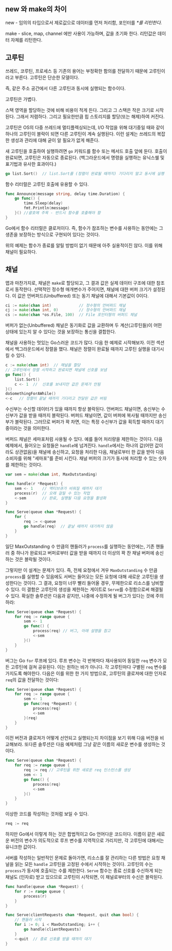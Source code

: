 ## new 와 make의 차이 

new - 임의의 타입으로서 제로값으로 데이터를 먼저 처리함, 포인터를 *\*를 리턴한다.*

make - slice, map, channel 에만 사용이 가능하며, 값을 초기화 한다. 리턴값은 데이터 자체를 리턴한다.



## 고루틴

쓰레드, 코루틴, 프로세스 등 기존의 용어는 부정확한 함의를 전달하기 때문에 고루틴이라고 부른다. 고루틴은 단순한 모델이다. 

즉, 같은 주소 공간에서 다른 고루틴과 동시에 실행되는 함수이다. 

고루틴은 가볍다. 

스택 영역을 할당하는 것에 비해 비용이 적게 든다. 그리고 그 스택은 작은 크기로 시작된다. 그래서 저렴하다. 그리고 필요한만큼 힙 스토리지를 할당(또는 해제)하여 커진다.

고루틴은 OS의 다중 쓰레드에 멀티플렉싱되는데, I/O 작업을 위해 대기중일 때와 같이 하나의 고루틴이 블락이 되면 다른 고루틴이 계속 실행된다. 이런 설계는 쓰레드의 복잡한 생성과 관리에 대해 굳이 알 필요가 없게 해준다.

새 고루틴을 호출하여 실행하려면 `go` 키워드를 함수 또는 메서드 호출 앞에 둔다. 호출이 완료되면, 고루틴은 자동으로 종료된다. (백그라운드에서 명령을 실행하는 유닉스쉘 및 표기법과 유사한 효과이다.)

```go
go list.Sort()  // list.Sort를 (정렬이 완료될 때까지) 기다리지 말고 동시에 실행
```

함수 리터럴은 고루틴 호출에 유용할 수 있다.

```go
func Announce(message string, delay time.Duration) {
    go func() {
        time.Sleep(delay)
        fmt.Println(message)
    }() //괄호에 주목 - 반드시 함수를 호출해야 함
}
```

Go에서 함수 리터럴은 클로저이다. 즉, 함수가 참조하는 변수를 사용하는 동안에는 그 생존을 보장하는 방식으로 구현되어 있다는 것이다.

위의 예제는 함수가 종료를 알릴 방법이 없기 때문에 아주 실용적이진 않다. 이를 위해 채널이 필요하다.



## 채널

맵과 마찬가지로, 채널은 `make`로 할당되고, 그 결과 값은 실제 데이터 구조에 대한 참조로서 동작한다. 선택적인 정수형 매개변수가 주어지면, 채널에 대한 버퍼 크기가 설정된다. 이 값은 언버퍼드(Unbuffered) 또는 동기 채널에 대해서 기본값이 0이다.

```go
ci := make(chan int)            // 정수형의 언버퍼드 채널
cj := make(chan int, 0)         // 정수형의 언버퍼드 채널
cs := make(chan *os.File, 100)  // File 포인터형의 버퍼드 채널
```

버퍼가 없는(Unbuffered) 채널은 동기화로 값을 교환하며 두 계산(고루틴들)이 어떤 상태에 있는지 알 수 있다는 것을 보장하는 통신을 결합한다.

채널을 사용하는 멋있는 Go스러운 코드가 많다. 다음 한 예제로 시작해보자. 이전 섹션에서 백그라운드에서 정렬을 했다. 채널은 정렬이 완료될 때까지 고루틴 실행을 대기시킬 수 있다.

```go
c := make(chan int)  // 채널을 할당
// 고루틴에서 정렬 시작하고 완료되면 채널에 신호를 보냄
go func() {
    list.Sort()
    c <- 1  //  신호를 보내지만 값은 문제가 안됨
}()
doSomethingForAWhile()
<-c   // 정렬이 끝날 때까지 기다리고 전달된 값은 버림
```

수신부는 수신할 데이터가 있을 때까지 항상 블락된다. 언버퍼드 채널이면, 송신부는 수신부가 값을 받을 때까지 블락된다. 버퍼드 채널이면, 값이 버퍼에 복사될 때까지만 송신부가 블락된다. 그러므로 버퍼가 꽉 차면, 이는 특정 수신부가 값을 획득할 때까지 대기 중이라는 것을 의미한다.

버퍼드 채널은 세마포처럼 사용될 수 있다. 예를 들어 처리량을 제한하는 것이다. 다음 예제에서, 들어오는 요청들은 `handle`에 넘겨진다. `handle`에서는 하나의 값(어떤 값이라도 상관없음)을 채널에 송신하고, 요청을 처리한 다음, 채널로부터 한 값을 받아 다음 소비자를 위해 "세마포"를 준비 시킨다. 채널 버퍼의 크기가 동시에 처리할 수 있는 숫자를 제한하는 것이다.

```go
var sem = make(chan int, MaxOutstanding)

func handle(r *Request) {
    sem <- 1    // 액티브큐가 비워질 때까지 대기
    process(r)  // 오래 걸릴 수 있는 작업
    <-sem       // 완료, 실행될 다음 요청을 활성화
}

func Serve(queue chan *Request) {
    for {
        req := <-queue
        go handle(req)  // 끝날 때까지 대기하지 않음
    }
}
```


일단 MaxOutstanding 수 만큼의 핸들러가 `process`를 실행하는 동안에는, 기존 핸들러 중 하나가 완료되고 버퍼로부터 값을 받을 때까지 더 이상의 꽉 찬 채널 버퍼에 송신하는 것은 블락될 것이다.


그렇지만 이 설계는 문제가 있다. 즉, 전체 요청에서 겨우 `MaxOutstanding` 수 만큼 `process`를 실행할 수 있음에도 서버는 들어오는 모든 요청에 대해 새로운 고루틴을 생성한다는 것이다. 그 결과, 요청이 너무 빨리 들어올 경우, 무제한으로 리소스를 낭비할 수 있다. 이 결함은 고루틴의 생성을 제한하는 게이트로 `Serve`를 수정함으로써 해결될 수 있다. 확실한 솔루션은 다음과 같지만, 나중에 수정하게 될 버그가 있다는 것에 주의하라:

```go
func Serve(queue chan *Request) {
    for req := range queue {
        sem <- 1
        go func() {
            process(req) // 버그, 아래 설명을 참고
            <-sem
        }()
    }
}
```


버그는 Go `for` 루프에 있다. 루프 변수는 각 반복마다 재사용되어 동일한 `req` 변수가 모든 고루틴에 걸쳐 공유된다. 이는 원하는 바가 아니다. 각 고루틴마다 구별된 `req` 변수를 가지도록 해야한다. 다음은 이를 위한 한 가지 방법으로, 고루틴의 클로져에 대한 인자로 `req`의 값을 전달하는 것이다:

```go
func Serve(queue chan *Request) {
    for req := range queue {
        sem <- 1
        go func(req *Request) {
            process(req)
            <-sem
        }(req)
    }
}
```


이전 버전과 클로져가 어떻게 선언되고 실행되는지 차이점을 보기 위해 다음 버전을 비교해보라. 또다른 솔루션은 다음 예제처럼 그냥 같은 이름의 새로운 변수를 생성하는 것이다.

```go
func Serve(queue chan *Request) {
    for req := range queue {
        req := req // 고루틴을 위한 새로운 req 인스턴스를 생성
        sem <- 1
        go func() {
            process(req)
            <-sem
        }()
    }
}
```

이상한 코드를 작성하는 것처럼 보일 수 있다.

```go
req := req
```


하지만 Go에서 이렇게 하는 것은 합법적이고 Go 언어다운 코드이다. 이름이 같은 새로운 버전의 변수가 의도적으로 루프 변수를 지역적으로 가리지만, 각 고루틴에 대해서는 유니크한 값이다.


서버를 작성하는 일반적인 문제로 돌아가면, 리소스를 잘 관리하는 다른 방법은 요청 채널을 읽는 모든 `handle` 고루틴을 고정된 수에서 시작하는 것이다. 고루틴의 수는 `process`가 동시에 호출되는 수를 제한한다. `Serve` 함수는 종료 신호를 수신하게 되는 채널도 (인자로) 받고 있으므로 고루틴이 시작되면, 이 채널로부터의 수신은 블락된다.

```go
func handle(queue chan *Request) {
    for r := range queue {
        process(r)
    }
}

func Serve(clientRequests chan *Request, quit chan bool) {
    // 핸들러 시작
    for i := 0; i < MaxOutstanding; i++ {
        go handle(clientRequests)
    }
    <-quit  // 종료 신호를 받을 때까지 대기
}
```

## 